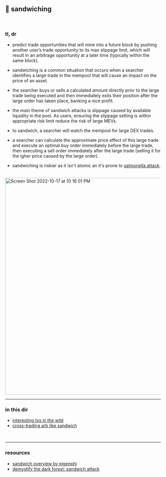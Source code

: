 ## 🥪 sandwiching

<br>

### tl, dr

*  predict trade opportunities that will mine into a future block by pushing another user’s trade opportunity to its max slippage limit, which will result in an arbitrage opportunity at a later time (typically within the same block).

* sandwiching is a common situation that occurs when a searcher identifies a large trade in the mempool that will cause an impact on the price of an asset.

* the searcher buys or sells a calculated amount directly prior to the large trade being executed and then immediately exits their position after the large order has taken place, banking a nice profit.

* the main theme of sandwich attacks is slippage caused by available liquidity in the pool. As users, ensuring the slippage setting is within appropriate risk limit reduce the risk of large MEVs.

* to sandwich, a searcher will watch the mempool for large DEX trades.

* a searcher can calculate the approximate price effect of this large trade and execute an optimal buy order immediately before the large trade, then executing a sell order immediately after the large trade (selling it for the igher price caused by the large order).

* sandwiching is riskier as it isn't atomic an it's prone to [salmonella attack](https://github.co/Defi-Cartel/salmonella).

<br>

<img width="700" alt="Screen Shot 2022-10-17 at 10 16 01 PM" src="https://user-images.githubusercontent.com/1130416/196341536-47b22f79-404f-4c55-8091-30a7251adcb1.png">



<br>

---

### in this dir

* [interesting txs in the wild](interesting_examples.md)
* [cross-trading arb like sandwich](cross_trading.md)

<br>

---

### resources

* [sandwich overview by eigenphi](https://eigenphi.io/mev/ethereum/sandwich)
* [demystify the dark forest: sandwich attack](https://medium.com/coinmonks/demystify-the-dark-forest-on-ethereum-sandwich-attacks-5a3aec9fa33e)
